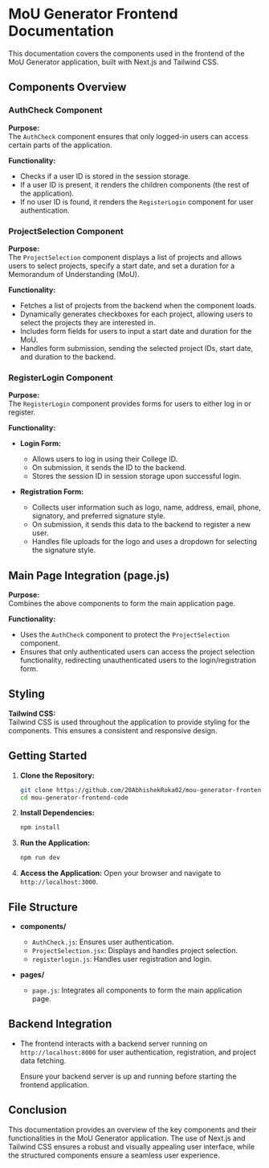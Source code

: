 # MoU Generator Frontend Documentation

This documentation covers the components used in the frontend of the MoU Generator application, built with Next.js and Tailwind CSS.

## Components Overview

### AuthCheck Component

**Purpose:**  
The `AuthCheck` component ensures that only logged-in users can access certain parts of the application.

**Functionality:**  
- Checks if a user ID is stored in the session storage.
- If a user ID is present, it renders the children components (the rest of the application).
- If no user ID is found, it renders the `RegisterLogin` component for user authentication.

### ProjectSelection Component

**Purpose:**  
The `ProjectSelection` component displays a list of projects and allows users to select projects, specify a start date, and set a duration for a Memorandum of Understanding (MoU).

**Functionality:**  
- Fetches a list of projects from the backend when the component loads.
- Dynamically generates checkboxes for each project, allowing users to select the projects they are interested in.
- Includes form fields for users to input a start date and duration for the MoU.
- Handles form submission, sending the selected project IDs, start date, and duration to the backend.

### RegisterLogin Component

**Purpose:**  
The `RegisterLogin` component provides forms for users to either log in or register.

**Functionality:**  
- **Login Form:** 
  - Allows users to log in using their College ID.
  - On submission, it sends the ID to the backend.
  - Stores the session ID in session storage upon successful login.
  
- **Registration Form:** 
  - Collects user information such as logo, name, address, email, phone, signatory, and preferred signature style.
  - On submission, it sends this data to the backend to register a new user.
  - Handles file uploads for the logo and uses a dropdown for selecting the signature style.

## Main Page Integration (page.js)

**Purpose:**  
Combines the above components to form the main application page.

**Functionality:**  
- Uses the `AuthCheck` component to protect the `ProjectSelection` component.
- Ensures that only authenticated users can access the project selection functionality, redirecting unauthenticated users to the login/registration form.

## Styling

**Tailwind CSS:**  
Tailwind CSS is used throughout the application to provide styling for the components. This ensures a consistent and responsive design.

## Getting Started

1. **Clone the Repository:**
   ```bash
   git clone https://github.com/20AbhishekRoka02/mou-generator-frontend-code.git
   cd mou-generator-frontend-code
   ```

2. **Install Dependencies:**
   ```bash
   npm install
   ```

3. **Run the Application:**
   ```bash
   npm run dev
   ```

4. **Access the Application:**
   Open your browser and navigate to `http://localhost:3000`.

## File Structure

- **components/**
  - `AuthCheck.js`: Ensures user authentication.
  - `ProjectSelection.jsx`: Displays and handles project selection.
  - `registerlogin.js`: Handles user registration and login.

- **pages/**
  - `page.js`: Integrates all components to form the main application page.

## Backend Integration

- The frontend interacts with a backend server running on `http://localhost:8000` for user authentication, registration, and project data fetching.
  
  Ensure your backend server is up and running before starting the frontend application.

## Conclusion

This documentation provides an overview of the key components and their functionalities in the MoU Generator application. The use of Next.js and Tailwind CSS ensures a robust and visually appealing user interface, while the structured components ensure a seamless user experience.